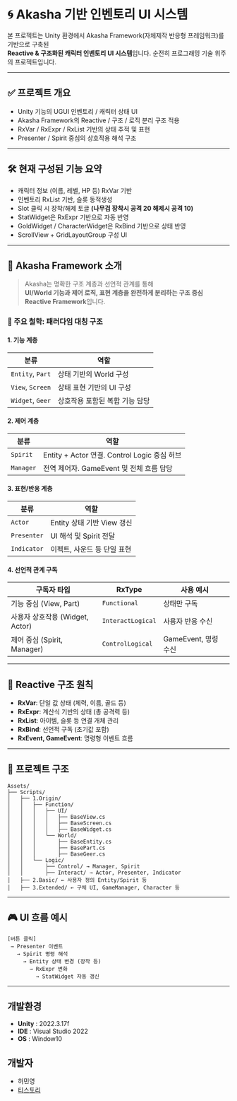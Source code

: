 # 🌀 Akasha 기반 인벤토리 UI 시스템

본 프로젝트는 Unity 환경에서 Akasha Framework(자체제작 반응형 프레임워크)를 기반으로 구축된  
**Reactive & 구조화된 캐릭터 인벤토리 UI 시스템**입니다.
순전히 프로그래밍 기술 위주의 프로젝트입니다.

---

## ✅ 프로젝트 개요

- Unity 기능의 UGUI 인벤토리 / 캐릭터 상태 UI
- Akasha Framework의 Reactive / 구조 / 로직 분리 구조 적용
- RxVar / RxExpr / RxList 기반의 상태 추적 및 표현
- Presenter / Spirit 중심의 상호작용 해석 구조

---

## 🛠️ 현재 구성된 기능 요약

- 캐릭터 정보 (이름, 레벨, HP 등) RxVar 기반
- 인벤토리 RxList<Item> 기반, 슬롯 동적생성
- Slot 클릭 시 장착/해제 토글 **(나무검 장착시 공격 20 해제시 공격 10)**
- StatWidget은 RxExpr 기반으로 자동 반영
- GoldWidget / CharacterWidget은 RxBind 기반으로 상태 반영
- ScrollView + GridLayoutGroup 구성 UI

---
## 🤠 Akasha Framework 소개

> Akasha는 명확한 구조 계층과 선언적 관계를 통해  
> **UI/World 기능과 제어 로직, 표현 계층을 완전하게 분리하는 구조 중심 Reactive Framework**입니다.

### 📀 주요 철학: **패러다임 대칭 구조**

#### 1. 기능 계층
| 분류 | 역할 |
|------|------|
| `Entity`, `Part` | 상태 기반의 World 구성 |
| `View`, `Screen` | 상태 표현 기반의 UI 구성 |
| `Widget`, `Geer` | 상호작용 포함된 복합 기능 담당 |

#### 2. 제어 계층
| 분류 | 역할 |
|------|------|
| `Spirit` | Entity + Actor 연결. Control Logic 중심 허브 |
| `Manager` | 전역 제어자. GameEvent 및 전체 흐름 담당 |

#### 3. 표현/반응 계층
| 분류 | 역할 |
|------|------|
| `Actor` | Entity 상태 기반 View 갱신 |
| `Presenter` | UI 해석 및 Spirit 전달 |
| `Indicator` | 이펙트, 사운드 등 단일 표현 |

#### 4. 선언적 관계 구독
| 구독자 타입 | RxType | 사용 예시 |
|-------------|--------|------------|
| 기능 중심 (View, Part) | `Functional` | 상태만 구독 |
| 사용자 상호작용 (Widget, Actor) | `InteractLogical` | 사용자 반응 수신 |
| 제어 중심 (Spirit, Manager) | `ControlLogical` | GameEvent, 명령 수신 |

---

## 🔄 Reactive 구조 원칙

- **RxVar<T>**: 단일 값 상태 (체력, 이름, 골드 등)
- **RxExpr<T>**: 계산식 기반의 상태 (총 공격력 등)
- **RxList<T>**: 아이템, 슬롯 등 연결 개체 관리
- **RxBind**: 선언적 구독 (초기값 포함)
- **RxEvent, GameEvent**: 명령형 이벤트 흐름

---

## 📆 프로젝트 구조

```
Assets/
├── Scripts/
│   ├── 1.Origin/
│   │   ├── Function/
│   │   │   ├── UI/
│   │   │   │   ├── BaseView.cs
│   │   │   │   ├── BaseScreen.cs
│   │   │   │   ├── BaseWidget.cs
│   │   │   └── World/
│   │   │       ├── BaseEntity.cs
│   │   │       ├── BasePart.cs
│   │   │       ├── BaseGeer.cs
│   │   └── Logic/
│   │       ├── Control/ → Manager, Spirit
│   │       ├── Interact/ → Actor, Presenter, Indicator
│   ├── 2.Basic/ ← 사용자 정의 Entity/Spirit 등
│   ├── 3.Extended/ ← 구체 UI, GameManager, Character 등
```

---

## 🎮 UI 흐름 예시

```
[버튼 클릭]
 → Presenter 이벤트
   → Spirit 명령 해석
     → Entity 상태 변경 (장착 등)
       → RxExpr 변화
         → StatWidget 자동 갱신
```

---


## 개발환경
- **Unity** : 2022.3.17f
- **IDE**  : Visual Studio 2022
- **OS** : Window10

## 개발자
- 허민영
- [티스토리](https://devakasha.tistory.com/)


